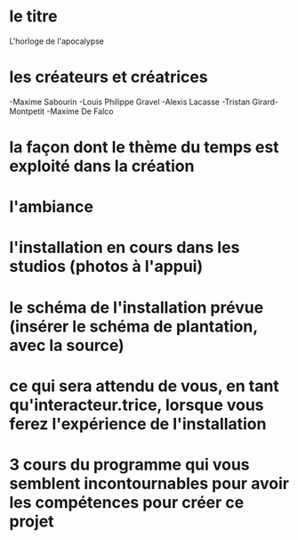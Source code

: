 # le titre
L'horloge de l'apocalypse

# les créateurs et créatrices
-Maxime Sabourin
-Louis Philippe Gravel
-Alexis Lacasse
-Tristan Girard-Montpetit
-Maxime De Falco
# la façon dont le thème du temps est exploité dans la création


# l'ambiance

# l'installation en cours dans les studios (photos à l'appui)

# le schéma de l'installation prévue (insérer le schéma de plantation, avec la source)

# ce qui sera attendu de vous, en tant qu'interacteur.trice, lorsque vous ferez l'expérience de l'installation

# 3 cours du programme qui vous semblent incontournables pour avoir les compétences pour créer ce projet



